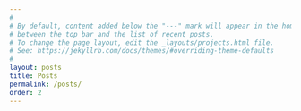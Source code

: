 ```yaml
---
#
# By default, content added below the "---" mark will appear in the home page
# between the top bar and the list of recent posts.
# To change the page layout, edit the _layouts/projects.html file.
# See: https://jekyllrb.com/docs/themes/#overriding-theme-defaults
#
layout: posts
title: Posts
permalink: /posts/
order: 2
---
```

